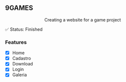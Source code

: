 ## 9GAMES
<p align="center">Creating a website for a game project</p>

✅ Status: Finished

### Features

- [x] Home
- [x] Cadastro
- [x] Download
- [x] Login
- [x] Galeria
